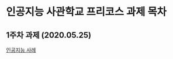 # 인공지능 사관학교 프리코스 과제 목차

## 1주차 과제 (2020.05.25)

[인공지능 사례](https://github.com/inkkim/likeAI/blob/master)
